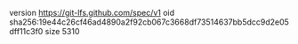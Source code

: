 version https://git-lfs.github.com/spec/v1
oid sha256:19e44c26cf46ad4890a2f92cb067c3668df73514637bb5dcc9d2e05dff11c3f0
size 5310
